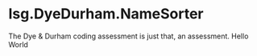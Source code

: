 # Isg.DyeDurham.NameSorter
The Dye &amp; Durham coding assessment is just that, an assessment.
Hello World
